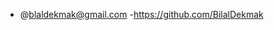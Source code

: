 - @blaldekmak@gmail.com
-https://github.com/BilalDekmak
<!---
BilalDekmak/BilalDekmak is a ✨ special ✨ repository because its `README.md` (this file) appears on your GitHub profile.
You can click the Preview link to take a look at your changes.
--->
